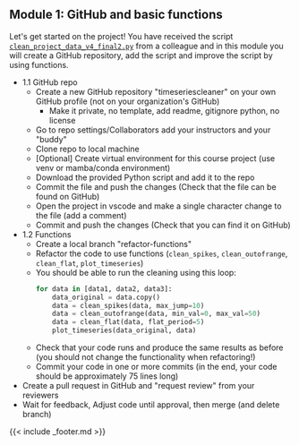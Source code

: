 ## Module 1: GitHub and basic functions

Let's get started on the project! You have received the script [`clean_project_data_v4_final2.py`](clean_project_data_v4_final2.py) from a colleague and in this module you will create a GitHub repository, add the script and improve the script by using functions. 

- 1.1 GitHub repo
    - Create a new GitHub repository "timeseriescleaner" on your own GitHub profile (not on your organization's GitHub)
        - Make it private, no template, add readme, gitignore python, no license
    - Go to repo settings/Collaborators add your instructors and your "buddy"
    - Clone repo to local machine
    - [Optional] Create virtual environment for this course project (use venv or mamba/conda environment)
    - Download the provided Python script and add it to the repo
    - Commit the file and push the changes (Check that the file can be found on GitHub)
    - Open the project in vscode and make a single character change to the file (add a comment)
    - Commit and push the changes (Check that you can find it on GitHub)
- 1.2 Functions
    - Create a local branch "refactor-functions"
    - Refactor the code to use functions (`clean_spikes`, `clean_outofrange`, `clean_flat`, `plot_timeseries`) 
    - You should be able to run the cleaning using this loop:       
        ```python
        for data in [data1, data2, data3]:
            data_original = data.copy()
            data = clean_spikes(data, max_jump=10)
            data = clean_outofrange(data, min_val=0, max_val=50)
            data = clean_flat(data, flat_period=5)
            plot_timeseries(data_original, data)
        ```
    - Check that your code runs and produce the same results as before (you should not change the functionality when refactoring!)
    - Commit your code in one or more commits (in the end, your code should be approximately 75 lines long)
- Create a pull request in GitHub and "request review" from your reviewers
- Wait for feedback, Adjust code until approval, then merge (and delete branch)

{{< include _footer.md >}}